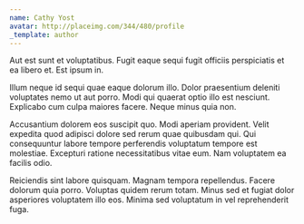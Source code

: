 ```yaml
---
name: Cathy Yost
avatar: http://placeimg.com/344/480/profile
_template: author
---
```

Aut est sunt et voluptatibus. Fugit eaque sequi fugit officiis perspiciatis et ea libero et. Est ipsum in.
  
Illum neque id sequi quae eaque dolorum illo. Dolor praesentium deleniti voluptates nemo ut aut porro. Modi qui quaerat optio illo est nesciunt. Explicabo cum culpa maiores facere. Neque minus quia non.
  
Accusantium dolorem eos suscipit quo. Modi aperiam provident. Velit expedita quod adipisci dolore sed rerum quae quibusdam qui. Qui consequuntur labore tempore perferendis voluptatum tempore est molestiae. Excepturi ratione necessitatibus vitae eum. Nam voluptatem ea facilis odio.
  
Reiciendis sint labore quisquam. Magnam tempora repellendus. Facere dolorum quia porro. Voluptas quidem rerum totam. Minus sed et fugiat dolor asperiores voluptatem illo eos. Minima sed voluptatum in vel reprehenderit fuga.
